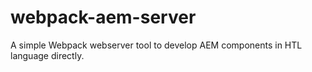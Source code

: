 # webpack-aem-server

A simple Webpack webserver tool to develop AEM components in HTL language directly.
